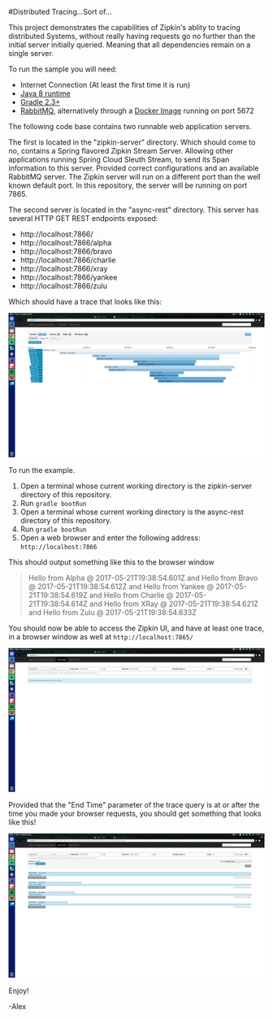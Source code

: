 #Distributed Tracing...Sort of...

This project demonstrates the capabilities of Zipkin's ablity to tracing distributed Systems, without really having requests go no further than the initial server initially queried.
Meaning that all dependencies remain on a single server.

To run the sample you will need:
 - Internet Connection (At least the first time it is run)
 - [Java 8 runtime](http://blog.acari.io/jvm/2017/05/05/Gradle-Install.html)
 - [Gradle 2.3+ ](http://blog.acari.io/jvm/2017/05/05/Gradle-Install.html)
 - [RabbitMQ](https://www.rabbitmq.com/download.html), alternatively through a [Docker Image](https://hub.docker.com/_/rabbitmq/) running on port 5672

The following code base contains two runnable web application servers.

The first is located in the "zipkin-server" directory.
Which should come to no, contains a Spring flavored Zipkin Stream Server.
Allowing other applications running Spring Cloud Sleuth Stream, to send its Span information to this server.
Provided correct configurations and an available RabbitMQ server.
The Zipkin server will run on a different port than the well known default port.
In this repository, the server will be running on port 7865.

The second server is located in the "async-rest" directory.
This server has several HTTP GET REST endpoints exposed:

- http://localhost:7866/
- http://localhost:7866/alpha
- http://localhost:7866/bravo
- http://localhost:7866/charlie
- http://localhost:7866/xray
- http://localhost:7866/yankee
- http://localhost:7866/zulu

Which should have a trace that looks like this:

![trace](images/trace.png)

To run the example.
1. Open a terminal whose current working directory is the zipkin-server directory of this repository.
1. Run `gradle bootRun`
1. Open a terminal whose current working directory is the async-rest directory of this repository.
1. Run `gradle bootRun`
1. Open a web browser and enter the following address: `http://localhost:7866`

This should output something like this to the browser window
    
>Hello from Alpha @ 2017-05-21T19:38:54.601Z and Hello from Bravo @ 2017-05-21T19:38:54.612Z and Hello from Yankee @ 2017-05-21T19:38:54.619Z and Hello from Charlie @ 2017-05-21T19:38:54.614Z and Hello from XRay @ 2017-05-21T19:38:54.621Z and Hello from Zulu @ 2017-05-21T19:38:54.633Z

You should now be able to access the Zipkin UI, and have at least one trace, in a browser window as well at `http://localhost:7865/`

![zipkin](images/zipkin.png)

Provided that the "End Time" parameter of the trace query is at or after the time you made your browser requests, you should get something that looks like this!

![zipkin-trace](images/zipkin-trace.png)

Enjoy!

-Alex